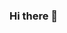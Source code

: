 ### Hi there 👋

<!--
**jeahak7780/jeahak7780** is a ✨ _special_ ✨ repository because its `README.md` (this file) appears on your GitHub profile.

Here are some ideas to get you started:

![Anurag's GitHub stats](https://github-readme-stats.vercel.app/api?username=wogkr7780&show_icons=true&theme=radical)
- 🔭 I’m currently working on ...
- 🌱 I’m currently learning ...
- 👯 I’m looking to collaborate on ...
- 🤔 I’m looking for help with ...
- 💬 Ask me about ...
- 📫 How to reach me: ...
- 😄 Pronouns: ...
- ⚡ Fun fact: ...
-->
